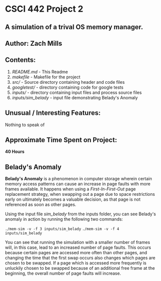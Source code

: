 # CSCI 442 Project 2

A simulation of a trival OS memory manager.
-------------------------------------------
## Author: Zach Mills

## Contents:

1. *README.md* - This Readme
2. *makefile* - Makefile for the project
3. *src/* - Source directory containing header and code files
4. *googletest/* - directory containing code for google tests
5. *inputs/* - directory containing input files and process source files
6. *inputs/sim_belady* - input file demonstrating Belady's Anomaly

## Unusual / Interesting Features:

Nothing to speak of

## Approximate Time Spent on Project:

**40 Hours**

## Belady's Anomaly

**Belady's Anomaly** is a phenomenon in computer storage wherein certain memory access patterns can cause an increase in page faults with more frames available. It happens when using a *First-In-First-Out* page replacement strategy, when swapping out a page due to space restrictions early on ultimately becomes a valuable decision, as that page is not referenced as soon as other pages.

Using the input file *sim_belady* from the inputs folder, you can see Belady's anomaly in action by running the following two commands:

`./mem-sim -v -f 3 inputs/sim_belady`
`./mem-sim -v -f 4 inputs/sim_belady`

You can see that running the simulation with a smaller number of frames will, in this case, lead to an increased number of page faults. This occurs because certain pages are accessed more often than other pages, and changing the time that the first swap occurs also changes which pages are chosen to be swapped. If a page which is accessed more frequently is unluckily chosen to be swapped because of an additional free frame at the beginning, the overall number of page faults will increase.
